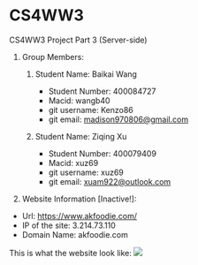 # CS4WW3
CS4WW3 Project Part 3 (Server-side)

1. Group Members:
    1. Student Name: Baikai Wang
        - Student Number: 400084727
        - Macid: wangb40
        - git username: Kenzo86
        - git email: madison970806@gmail.com

    2. Student Name: Ziqing Xu
        - Student Number: 400079409
        - Macid: xuz69
        - git username: xuz69
        - git email: xuam922@outlook.com


2. Website Information [Inactive!]:
- Url: https://www.akfoodie.com/
- IP of the site: 3.214.73.110
- Domain Name: akfoodie.com

This is what the website look like:
![](AKFoodie.png)





